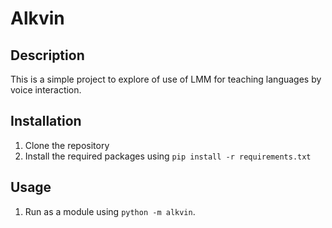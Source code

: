 # Alkvin

## Description
This is a simple project to explore of use of LMM for teaching languages by voice interaction.

## Installation
1. Clone the repository
2. Install the required packages using `pip install -r requirements.txt`

## Usage
1. Run as a module using `python -m alkvin`.
